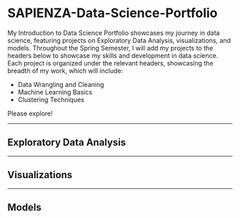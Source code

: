 # SAPIENZA-Data-Science-Portfolio
My Introduction to Data Science Portfolio showcases my journey in data science, featuring projects on Exploratory Data Analysis, visualizations, and models. Throughout the Spring Semester, I will add my projects to the headers below to showcase my skills and development in data science. Each project is organized under the relevant headers, showcasing the breadth of my work, which will include:
- Data Wrangling and Cleaning
- Machine Learning Basics
- Clustering Techniques
  
Please explore!
___

## Exploratory Data Analysis
___

## Visualizations
___

## Models
